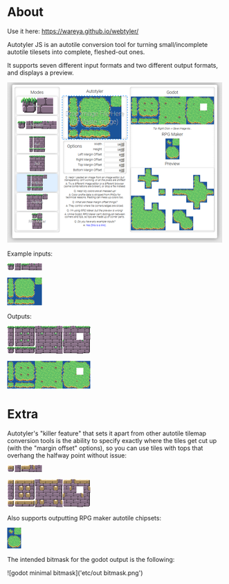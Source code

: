# About

Use it here: https://wareya.github.io/webtyler/

Autotyler JS is an autotile conversion tool for turning small/incomplete autotile tilesets into complete, fleshed-out ones.

It supports seven different input formats and two different output formats, and displays a preview.

![screenshot](etc/screenshot.png)

Example inputs:

![minitiles](etc/mini.png)

![4x4plus](etc/grass4x4plus.png)

Outputs:

![minitiles output](etc/miniout.png)

![4x4plus](etc/grass4x4plusout.png)

# Extra

Autotyler's "killer feature" that sets it apart from other autotile tilemap conversion tools is the ability to specify exactly where the tiles get cut up (with the "margin offset" options), so you can use tiles with tops that overhang the halfway point without issue:

![margin example](etc/marginexample.png)

![margin example output](etc/marginexampleout.png)

Also supports outputting RPG maker autotile chipsets:

![rpg maker output](etc/grassrpgmaker.png)

The intended bitmask for the godot output is the following:

![godot minimal bitmask]('etc/out bitmask.png')
